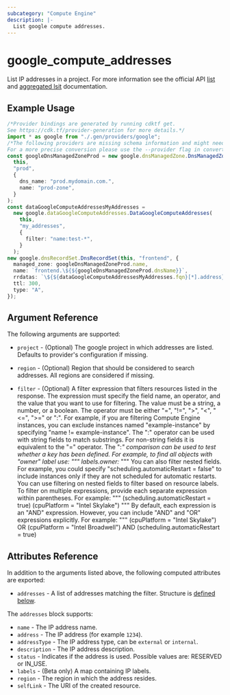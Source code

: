 ```yaml
---
subcategory: "Compute Engine"
description: |-
  List google compute addresses.
---
```


# google\_compute\_addresses

List IP addresses in a project. For more information see
the official API [list](https://cloud.google.com/compute/docs/reference/latest/addresses/list) and
[aggregated lsit](https://cloud.google.com/compute/docs/reference/rest/v1/addresses/aggregatedList) documentation.

## Example Usage

```typescript
/*Provider bindings are generated by running cdktf get.
See https://cdk.tf/provider-generation for more details.*/
import * as google from "./.gen/providers/google";
/*The following providers are missing schema information and might need manual adjustments to synthesize correctly: google.
For a more precise conversion please use the --provider flag in convert.*/
const googleDnsManagedZoneProd = new google.dnsManagedZone.DnsManagedZone(
  this,
  "prod",
  {
    dns_name: "prod.mydomain.com.",
    name: "prod-zone",
  }
);
const dataGoogleComputeAddressesMyAddresses =
  new google.dataGoogleComputeAddresses.DataGoogleComputeAddresses(
    this,
    "my_addresses",
    {
      filter: "name:test-*",
    }
  );
new google.dnsRecordSet.DnsRecordSet(this, "frontend", {
  managed_zone: googleDnsManagedZoneProd.name,
  name: `frontend.\${${googleDnsManagedZoneProd.dnsName}}`,
  rrdatas: `\${${dataGoogleComputeAddressesMyAddresses.fqn}[*].address}`,
  ttl: 300,
  type: "A",
});

```

## Argument Reference

The following arguments are supported:

*   `project` - (Optional) The google project in which addresses are listed.
    Defaults to provider's configuration if missing.

*   `region` - (Optional) Region that should be considered to search addresses.
    All regions are considered if missing.

*   `filter` - (Optional) A filter expression that
    filters resources listed in the response. The expression must specify
    the field name, an operator, and the value that you want to use for
    filtering. The value must be a string, a number, or a boolean. The
    operator must be either "=", "!=", ">", "<", "<=", ">=" or ":". For
    example, if you are filtering Compute Engine instances, you can
    exclude instances named "example-instance" by specifying "name !=
    example-instance". The ":" operator can be used with string fields to
    match substrings. For non-string fields it is equivalent to the "="
    operator. The ":*" comparison can be used to test whether a key has
    been defined. For example, to find all objects with "owner" label
    use: """ labels.owner:* """ You can also filter nested fields. For
    example, you could specify "scheduling.automaticRestart = false" to
    include instances only if they are not scheduled for automatic
    restarts. You can use filtering on nested fields to filter based on
    resource labels. To filter on multiple expressions, provide each
    separate expression within parentheses. For example: """
    (scheduling.automaticRestart = true) (cpuPlatform = "Intel Skylake")
    """ By default, each expression is an "AND" expression. However, you
    can include "AND" and "OR" expressions explicitly. For example: """
    (cpuPlatform = "Intel Skylake") OR (cpuPlatform = "Intel Broadwell")
    AND (scheduling.automaticRestart = true)

## Attributes Reference

In addition to the arguments listed above, the following computed attributes are
exported:

* `addresses` - A list of addresses matching the filter. Structure is [defined below](#nested_addresses).

<a name="nested_addresses"></a>The `addresses` block supports:

* `name` - The IP address name.
* `address` - The IP address (for example `1234`).
* `addressType` - The IP address type, can be `external` or `internal`.
* `description` - The IP address description.
* `status` - Indicates if the address is used. Possible values are: RESERVED or IN\_USE.
* `labels` - (Beta only) A map containing IP labels.
* `region` - The region in which the address resides.
* `selfLink` - The URI of the created resource.
